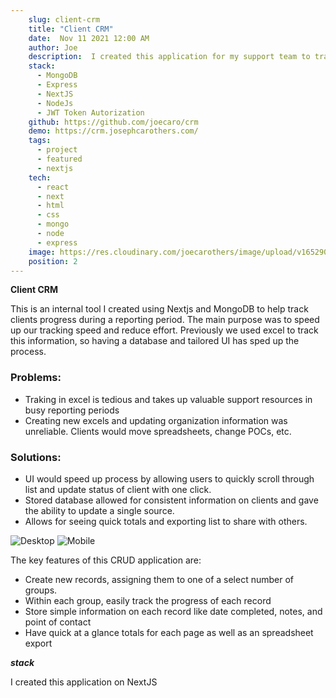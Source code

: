 ```yaml
---
    slug: client-crm
    title: "Client CRM"
    date:  Nov 11 2021 12:00 AM
    author: Joe
    description:  I created this application for my support team to track clients' status as they went through the process of filing reports.
    stack: 
      - MongoDB
      - Express
      - NextJS
      - NodeJs
      - JWT Token Autorization
    github: https://github.com/joecaro/crm
    demo: https://crm.josephcarothers.com/
    tags:
      - project 
      - featured
      - nextjs
    tech:
      - react
      - next
      - html
      - css
      - mongo
      - node
      - express
    image: https://res.cloudinary.com/joecarothers/image/upload/v1652902017/misc/Projects/CRM-Mockup_zul9pq.png
    position: 2
---
```


**Client CRM**

This is an internal tool I created using Nextjs and MongoDB to help track clients progress during a reporting period. The main purpose was to speed up our tracking speed and reduce effort. Previously we used excel to track this information, so having a database and tailored UI has sped up the process.

### Problems:

- Traking in excel is tedious and takes up valuable support resources in busy reporting periods
- Creating new excels and updating organization information was unreliable. Clients would move spreadsheets, change POCs, etc.

### Solutions:

- UI would speed up process by allowing users to quickly scroll through list and update status of client with one click.
- Stored database allowed for consistent information on clients and gave the ability to update a single source.
- Allows for seeing quick totals and exporting list to share with others.

![Desktop](https://res.cloudinary.com/joecarothers/image/upload/v1650982026/misc/Projects/CRM_Quarterly_iqgzq5.jpg)
![Mobile](https://res.cloudinary.com/joecarothers/image/upload/v1651167756/misc/Projects/crm/Screenshot_2022-04-28_134145_h4t4ba.jpg)

The key features of this CRUD application are:

- Create new records, assigning them to one of a select number of groups.
- Within each group, easily track the progress of each record
- Store simple information on each record like date completed, notes, and point of contact
- Have quick at a glance totals for each page as well as an spreadsheet export

**_stack_**

I created this application on NextJS
